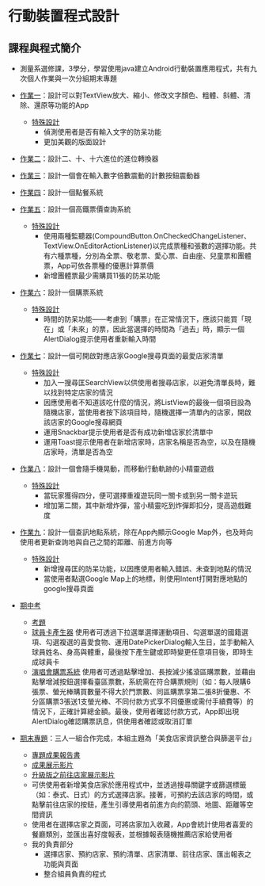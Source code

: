 行動裝置程式設計
==
## 課程與程式簡介
- 測量系選修課，3學分，學習使用java建立Android行動裝置應用程式，共有九次個人作業與一次分組期末專題
  
- [作業一](https://github.com/janiceHuuu/113-1-mobile-application-programming/tree/main/F64126147_CH02_practice1)：設計可以對TextView放大、縮小、修改文字顏色、粗體、斜體、清除、還原等功能的App
  - [特殊設計](https://github.com/janiceHuuu/113-1-mobile-application-programming/blob/main/F64126147_CH02_practice1/F64126147_%E8%83%A1%E7%91%80%E7%9C%9F_%E7%B7%B4%E7%BF%92%E4%B8%80%E7%89%B9%E6%AE%8A%E8%A8%AD%E8%A8%88.pdf)
    - 偵測使用者是否有輸入文字的防呆功能
    - 更加美觀的版面設計
      
- [作業二](https://github.com/janiceHuuu/113-1-mobile-application-programming/tree/main/F64126147_CH03_practice2)：設計二、十、十六進位的進位轉換器
  
- [作業三](https://github.com/janiceHuuu/113-1-mobile-application-programming/tree/main/F64126147_CH04_practice3)：設計一個會在輸入數字倍數震動的計數按鈕震動器
  
- [作業四](https://github.com/janiceHuuu/113-1-mobile-application-programming/tree/main/F64126147_CH05_practice4)：設計一個點餐系統
  
- [作業五](https://github.com/janiceHuuu/113-1-mobile-application-programming/tree/main/F64126147_CH06_practice5)：設計一個高鐵票價查詢系統
  - [特殊設計](https://github.com/janiceHuuu/113-1-mobile-application-programming/blob/main/F64126147_CH06_practice5/F64126147_%E8%83%A1%E7%91%80%E7%9C%9F_%E7%B7%B4%E7%BF%92%E4%BA%94%E7%89%B9%E6%AE%8A%E8%A8%AD%E8%A8%88.pdf)
    - 使用兩種監聽器(CompoundButton.OnCheckedChangeListener、TextView.OnEditorActionListener)以完成票種和張數的選擇功能。共有六種票種，分別為全票、敬老票、愛心票、自由座、兒童票和團體票，App可依各票種的優惠計算票價
    - 新增團體票最少需購買11張的防呆功能
      
- [作業六](https://github.com/janiceHuuu/113-1-mobile-application-programming/tree/main/F64126147_CH07_practice6)：設計一個購票系統
  - [特殊設計](https://github.com/janiceHuuu/113-1-mobile-application-programming/blob/main/F64126147_CH07_practice6/F64126147_%E8%83%A1%E7%91%80%E7%9C%9F_%E7%B7%B4%E7%BF%92%E5%85%AD%E7%89%B9%E6%AE%8A%E8%A8%AD%E8%A8%88.pdf)
    - 時間的防呆功能——考慮到「購票」在正常情況下，應該只能買「現在」或「未來」的票，因此當選擇的時間為「過去」時，顯示一個AlertDialog提示使用者重新輸入時間

- [作業七](https://github.com/janiceHuuu/113-1-mobile-application-programming/tree/main/F64126147_CH0809_practice7)：設計一個可開啟對應店家Google搜尋頁面的最愛店家清單
  - [特殊設計](https://github.com/janiceHuuu/113-1-mobile-application-programming/blob/main/F64126147_CH0809_practice7/F64126147_%E8%83%A1%E7%91%80%E7%9C%9F_%E7%B7%B4%E7%BF%92%E4%B8%83%E7%89%B9%E6%AE%8A%E8%A8%AD%E8%A8%88.pdf)
    - 加入一搜尋匡SearchView以供使用者搜尋店家，以避免清單長時，難以找到特定店家的情況
    - 因應使用者不知道該吃什麼的情況，將ListView的最後一個項目設為隨機店家，當使用者按下該項目時，隨機選擇一清單內的店家，開啟該店家的Google搜尋網頁
    - 運用Snackbar提示使用者是否有成功新增店家於清單中
    - 運用Toast提示使用者在新增店家時，店家名稱是否為空，以及在隨機店家時，清單是否為空
      
- [作業八](https://github.com/janiceHuuu/113-1-mobile-application-programming/tree/main/F64126147_CH12_practice8)：設計一個會隨手機晃動，而移動行動軌跡的小精靈遊戲
  - [特殊設計](https://github.com/janiceHuuu/113-1-mobile-application-programming/blob/main/F64126147_CH12_practice8/F64126147_%E8%83%A1%E7%91%80%E7%9C%9F_%E7%B7%B4%E7%BF%92%E5%85%AB%E7%89%B9%E6%AE%8A%E8%A8%AD%E8%A8%88.pdf)
    - 當玩家獲得四分，便可選擇重複遊玩同一關卡或到另一關卡遊玩
    - 增加第二關，其中新增炸彈，當小精靈吃到炸彈即扣分，提高遊戲難度
    
- [作業九](https://github.com/janiceHuuu/113-1-mobile-application-programming/tree/main/F64126147_CH14_practice9)：設計一個查訊地點系統，除在App內顯示Google Map外，也及時向使用者更新查詢地與自己之間的距離、前進方向等
  - [特殊設計](https://github.com/janiceHuuu/113-1-mobile-application-programming/blob/main/F64126147_CH14_practice9/F64126147_%E8%83%A1%E7%91%80%E7%9C%9F_%E7%B7%B4%E7%BF%92%E4%B9%9D%E7%89%B9%E6%AE%8A%E8%A8%AD%E8%A8%88.pdf)
    - 新增搜尋匡的防呆功能，以因應使用者輸入錯誤、未查到地點的情況
    - 當使用者點選Google Map上的地標，則使用Intent打開對應地點的google搜尋頁面
      
- [期中考](https://github.com/janiceHuuu/113-1-mobile-application-programming/tree/main/%E6%9C%9F%E4%B8%AD%E8%80%83)
  - [考題](https://github.com/janiceHuuu/113-1-mobile-application-programming/blob/main/%E6%9C%9F%E4%B8%AD%E8%80%83/%E6%9C%9F%E4%B8%AD%E8%80%83%E9%A1%8C.pdf)
  - [球員卡產生器](https://github.com/janiceHuuu/113-1-mobile-application-programming/tree/main/%E6%9C%9F%E4%B8%AD%E8%80%83/F64126147_7276_1)
    使用者可透過下拉選單選擇運動項目、勾選單選的國籍選項、勾選複選的喜愛食物、運用DatePickerDialog輸入生日，並手動輸入球員姓名、身高與體重，最後按下產生鍵或即時變更任意項目後，即時生成球員卡
  - [演唱會購票系統](https://github.com/janiceHuuu/113-1-mobile-application-programming/tree/main/%E6%9C%9F%E4%B8%AD%E8%80%83/F64126147_7276_2)
    使用者可透過點擊增加、長按減少搖滾區購票數，並藉由點擊增減按鈕選擇看臺區票數，系統需在符合購票規則（如：每人限購6張票、螢光棒購買數量不得大於門票數、同區購票享第二張8折優惠、不分區購票3張送1支螢光棒、不同付款方式享不同優惠或需付手續費等）的情況下，正確計算總金額。最後，使用者確認付款方式，App即出現AlertDialog確認購票訊息，供使用者確認或取消訂單
  
- [期末專題](https://github.com/janiceHuuu/113-1-mobile-application-programming/tree/main/group4_2)：三人一組合作完成，本組主題為「美食店家資訊整合與篩選平台」
  - [專題成果報告書](https://github.com/janiceHuuu/113-1-mobile-application-programming/blob/main/group4_2/%E5%B0%88%E9%A1%8C%E6%88%90%E6%9E%9C%E5%A0%B1%E5%91%8A%E6%9B%B8.pdf)
  - [成果展示影片](https://youtu.be/jHW_42sFfns)
  - [升級版之前往店家展示影片](https://youtube.com/shorts/wr_U_NzrJ-Q)
  - 可供使用者新增美食店家於應用程式中，並透過搜尋關鍵字或篩選標籤（如：泰式、日式）的方式選擇店家。接著，可預約去該店家的時間，或點擊前往店家的按鈕，產生引導使用者前進方向的箭頭、地圖、距離等空間資訊
  - 使用者在選擇店家之頁面，可將店家加入收藏，App會統計使用者喜愛的餐廳類別，並匯出喜好度報表，並根據報表隨機推薦店家給使用者
  - 我的負責部分
    - 選擇店家、預約店家、預約清單、店家清單、前往店家、匯出報表之功能與頁面
    - 整合組員負責的程式
